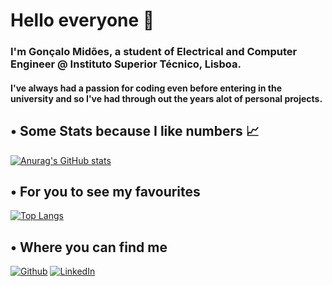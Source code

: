 # Hello everyone 👋

### I'm Gonçalo Midões, a student of Electrical and Computer Engineer @ Instituto Superior Técnico, Lisboa. 
#### I've always had a passion for coding even before entering in the university and so I've had through out the years alot of personal projects. 



## • Some Stats because I like numbers 📈
[![Anurag's GitHub stats](https://github-readme-stats.vercel.app/api?username=Midas-sudo&custom_title=My%20Stats&show_icons=true&theme=dracula&hide_border=true&bg_color=0,0F2027,203A43,2C5364&layout=compact&title_color=f8c630)](https://github.com/Midas-sudo/github-readme-stats)

## • For you to see my favourites
[![Top Langs](https://github-readme-stats.vercel.app/api/top-langs/?username=Midas-sudo&show_icons=true&theme=dracula&hide_border=true&bg_color=0,2C5364,203A43,0F2027&layout=compact&title_color=f8c630)](https://github.com/anuraghazra/github-readme-stats)

## • Where you can find me

[![Github](https://img.shields.io/badge/-Github-181717?style=for-the-badge&logo=Github&logoColor=white)](https://github.com/Midas-sudo/Midas-sudo)
[![LinkedIn](https://img.shields.io/badge/-LinkedIn-0077B5?style=for-the-badge&logo=LinkedIn&logoColor=white)](https://www.linkedin.com/in/goncalo-midoes/)
<!--
**Midas-sudo/Midas-sudo** is a ✨ _special_ ✨ repository because its `README.md` (this file) appears on your GitHub profile.

Here are some ideas to get you started:

- 🔭 I’m currently working on ...
- 🌱 I’m currently learning ...
- 👯 I’m looking to collaborate on ...
- 🤔 I’m looking for help with ...
- 💬 Ask me about ...
- 📫 How to reach me: ...
- 😄 Pronouns: ...
- ⚡ Fun fact: ...
-->
